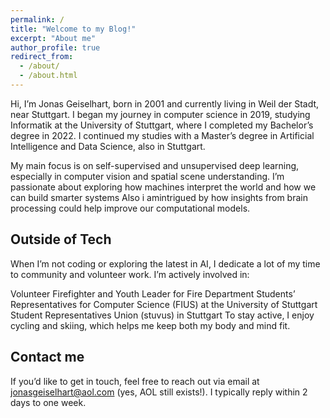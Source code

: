 ```yaml
---
permalink: /
title: "Welcome to my Blog!"
excerpt: "About me"
author_profile: true
redirect_from: 
  - /about/
  - /about.html
---
```


Hi, I’m Jonas Geiselhart, born in 2001 and currently living in Weil der Stadt, near Stuttgart. I began my journey in computer science in 2019, studying Informatik at the University of Stuttgart, where I completed my Bachelor’s degree in 2022. I continued my studies with a Master’s degree in Artificial Intelligence and Data Science, also in Stuttgart.

My main focus is on self-supervised and unsupervised deep learning, especially in computer vision and spatial scene understanding. I’m passionate about exploring how machines interpret the world and how we can build smarter systems
Also i amintrigued by how insights from brain processing could help improve our computational models.

## Outside of Tech
When I’m not coding or exploring the latest in AI, I dedicate a lot of my time to community and volunteer work. I’m actively involved in:

Volunteer Firefighter and Youth Leader for Fire Department
Students’ Representatives for Computer Science (FIUS) at the University of Stuttgart
Student Representatives Union (stuvus) in Stuttgart
To stay active, I enjoy cycling and skiing, which helps me keep both my body and mind fit.

## Contact me 
If you’d like to get in touch, feel free to reach out via email at jonasgeiselhart@aol.com (yes, AOL still exists!). I typically reply within 2 days to one week.

